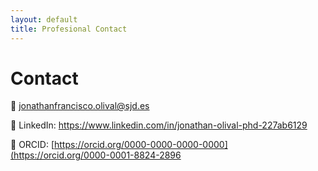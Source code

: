 ```yaml
---
layout: default
title: Profesional Contact
---
```


# Contact

📧 jonathanfrancisco.olival@sjd.es 

🔗 LinkedIn: https://www.linkedin.com/in/jonathan-olival-phd-227ab6129

🔗 ORCID: [https://orcid.org/0000-0000-0000-0000](https://orcid.org/0000-0001-8824-2896

